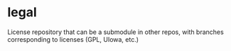 legal
=====

License repository that can be a submodule in other repos, with branches corresponding to licenses (GPL, UIowa, etc.)